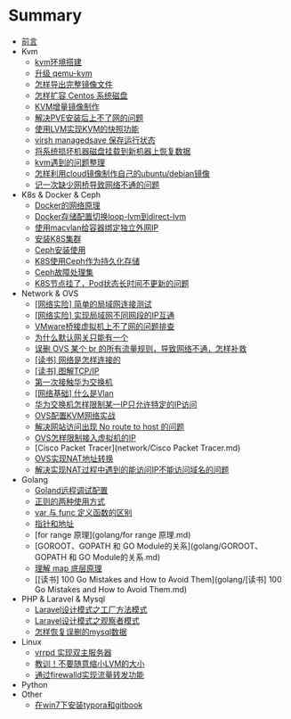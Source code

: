 # Summary

* [前言](README.md)
* Kvm
    * [kvm环境搭建](kvm/kvm环境搭建.md)
    * [升级 qemu-kvm](kvm/升级qemu-kvm.md)
    * [怎样导出完整镜像文件](kvm/怎样导出完整镜像文件.md)
    * [怎样扩容 Centos 系统磁盘](kvm/怎样扩容Centos系统磁盘.md)
    * [KVM增量镜像制作](kvm/KVM增量镜像制作.md)
    * [解决PVE安装后上不了网的问题](kvm/解决PVE安装后上不了网的问题.md)
    * [使用LVM实现KVM的快照功能](kvm/使用LVM实现KVM的快照功能.md)
    * [virsh managedsave 保存运行状态](kvm/virsh_managedsave保存运行状态.md)
    * [将系统损坏机器磁盘挂载到新机器上恢复数据](kvm/将系统损坏机器磁盘挂载到新机器上恢复数据.md)
    * [kvm遇到的问题整理](kvm/kvm遇到的问题整理.md)
    * [怎样利用cloud镜像制作自己的ubuntu/debian镜像](kvm/怎样利用cloud镜像制作自己的镜像ubuntu/debian.md)
    * [记一次缺少网桥导致网络不通的问题](kvm/记一次缺少网桥导致网络不通的问题.md)
* K8s & Docker & Ceph
    * [Docker的网络原理](docker/Docker的网络原理.md)
    * [Docker存储配置切换loop-lvm到direct-lvm](docker/Docker存储配置切换loop-lvm到direct-lvm.md)
    * [使用macvlan给容器绑定独立外网IP](docker/使用macvlan给容器绑定独立外网IP.md)
    * [安装K8S集群](k8s/安装K8S集群.md)
    * [Ceph安装使用](ceph/Ceph安装使用.md)
    * [K8S使用Ceph作为持久化存储](ceph/K8S使用Ceph作为持久化存储.md)
    * [Ceph故障处理集](ceph/Ceph故障处理集.md)
    * [K8S节点挂了，Pod状态长时间不更新的问题](k8s/K8S节点挂了，Pod状态长时间不更新的问题.md)
* Network & OVS
    * [[网络实险] 简单的局域网连接测试](network/[网络实险]简单的局域网连接测试.md)
    * [[网络实险] 实现局域网不同网段的IP互通](network/[网络实险]实现局域网不同网段的IP互通.md)
    * [VMware桥接虚拟机上不了网的问题排查](network/VMware桥接虚拟机上不了网的问题排查.md)
    * [为什么默认网关只能有一个](network/为什么默认网关只能有一个.md)
    * [误删 OVS 某个 br 的所有流量规则，导致网络不通，怎样补救](ovs/误删OVS某个br的所有流量规则，导致网络不通，怎样补救.md)
    * [[读书] 网络是怎样连接的](network/[读书]网络是怎样连接的].md)
    * [[读书] 图解TCP/IP](network/[读书]图解TCP-IP].md)
    * [第一次接触华为交换机](network/第一次接触华为交换机.md)
    * [[网络基础] 什么是Vlan](network/[网络基础]什么是Vlan.md)
    * [华为交换机怎样限制某一IP只允许特定的IP访问](network/华为交换机怎样限制某一IP只允许特定的IP访问.md)
    * [OVS配置KVM网络实战](ovs/OVS配置KVM网络实战.md)
    * [解决网站访问出现 No route to host 的问题](network/解决网站访问出现路由不可达的问题.md)
    * [OVS怎样限制接入虚拟机的IP](ovs/OVS怎样限制接入虚拟机的IP.md)
    * [Cisco Packet Tracer](network/Cisco Packet Tracer.md)
    * [OVS实现NAT地址转换](ovs/OVS实现NAT地址转换.md)
    * [解决实现NAT过程中遇到的能访问IP不能访问域名的问题](network/解决实现NAT过程中能访问IP不能访问域名的问题.md)
* Golang
    * [Goland远程调试配置](golang/Goland远程调试配置.md)
    * [正则的两种使用方式](golang/正则的两种使用方式.md)
    * [var 与 func 定义函数的区别](golang/var与func定义函数的区别.md)
    * [指针和地址](golang/指针和地址.md)
    * [for range 原理](golang/for range 原理.md)
    * [GOROOT、GOPATH 和 GO Module的关系](golang/GOROOT、GOPATH 和 GO Module的关系.md)
    * [理解 map 底层原理](golang/理解map底层原理.md)
    * [[读书] 100 Go Mistakes and How to Avoid Them](golang/[读书] 100 Go Mistakes and How to Avoid Them.md)
* PHP & Laravel & Mysql
    * [Laravel设计模式之工厂方法模式](laravel/Laravel设计模式之工厂方法模式.md)
    * [Laravel设计模式之观察者模式](laravel/Laravel设计模式之观察者模式.md)
    * [怎样恢复误删的mysql数据](mysql/怎样恢复误删的mysql数据.md)
* Linux
    * [vrrpd 实现双主服务器](linux/vrrpd实现双主服务器.md)
    * [教训！不要随意缩小LVM的大小](linux/教训！不要随意缩小LVM的大小.md)
    * [通过firewalld实现流量转发功能](linux/通过firewalld实现流量转发功能.md)
* Python
* Other
    * [在win7下安装typora和gitbook](other/在win7下安装typora和gitbook.md)

